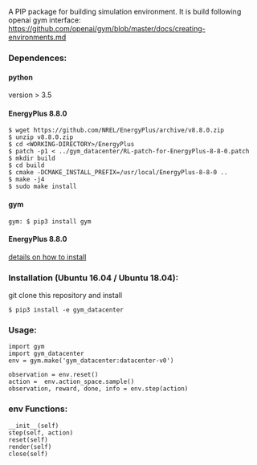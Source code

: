A PIP package for building simulation environment. It is build following openai gym interface: https://github.com/openai/gym/blob/master/docs/creating-environments.md   

### Dependences:  
#### python  
version > 3.5  
#### EnergyPlus 8.8.0  
```
$ wget https://github.com/NREL/EnergyPlus/archive/v8.8.0.zip    
$ unzip v8.8.0.zip  
$ cd <WORKING-DIRECTORY>/EnergyPlus  
$ patch -p1 < ../gym_datacenter/RL-patch-for-EnergyPlus-8-8-0.patch  
$ mkdir build   
$ cd build   
$ cmake -DCMAKE_INSTALL_PREFIX=/usr/local/EnergyPlus-8-8-0 ..  
$ make -j4  
$ sudo make install  
```
#### gym  
```
gym: $ pip3 install gym  
```
#### EnergyPlus 8.8.0    
[details on how to install](https://energyplus.net/quickstart#run)

### Installation (Ubuntu 16.04 / Ubuntu 18.04):  
git clone this repository and install  
```
$ pip3 install -e gym_datacenter  
```
### Usage:
```
import gym
import gym_datacenter
env = gym.make('gym_datacenter:datacenter-v0')  

observation = env.reset()  
action =  env.action_space.sample()   
observation, reward, done, info = env.step(action)  
```
### env Functions:  
```
__init__(self)  
step(self, action)  
reset(self)  
render(self)  
close(self)  
```
